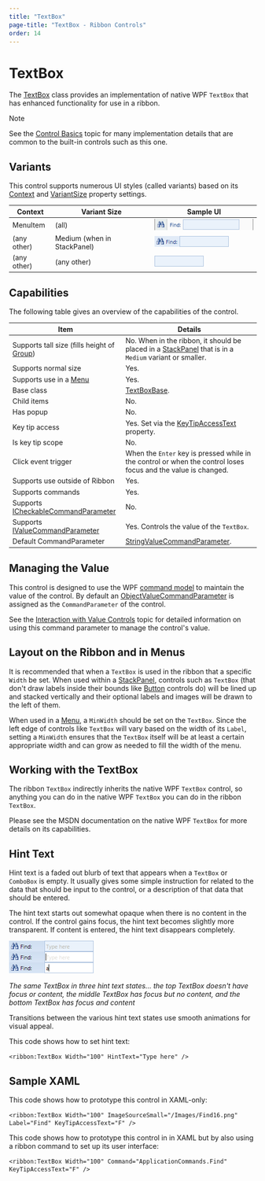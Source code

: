 ```yaml
---
title: "TextBox"
page-title: "TextBox - Ribbon Controls"
order: 14
---
```

# TextBox

The [TextBox](xref:@ActiproUIRoot.Controls.Ribbon.Controls.TextBox) class provides an implementation of native WPF `TextBox` that has enhanced functionality for use in a ribbon.

> [!NOTE]
> See the [Control Basics](../control-basics.md) topic for many implementation details that are common to the built-in controls such as this one.

## Variants

This control supports numerous UI styles (called variants) based on its [Context](xref:@ActiproUIRoot.Controls.Ribbon.Controls.Primitives.ControlBase.Context) and [VariantSize](xref:@ActiproUIRoot.Controls.Ribbon.Controls.Primitives.ControlBase.VariantSize) property settings.

| Context | Variant Size | Sample UI |
|-----|-----|-----|
| MenuItem | (all) | ![Screenshot](../../images/textbox-menu-item-medium.gif) |
| (any other) | Medium (when in StackPanel) | ![Screenshot](../../images/textbox-medium.gif) |
| (any other) | (any other) | ![Screenshot](../../images/textbox-small.gif) |

## Capabilities

The following table gives an overview of the capabilities of the control.

| Item | Details |
|-----|-----|
| Supports tall size (fills height of [Group](../miscellaneous/group.md)) | No.  When in the ribbon, it should be placed in a [StackPanel](../layout/stackpanel.md) that is in a `Medium` variant or smaller. |
| Supports normal size | Yes. |
| Supports use in a [Menu](../miscellaneous/menu.md) | Yes. |
| Base class | [TextBoxBase](xref:@ActiproUIRoot.Controls.Ribbon.Controls.Primitives.TextBoxBase). |
| Child items | No. |
| Has popup | No. |
| Key tip access | Yes.  Set via the [KeyTipAccessText](xref:@ActiproUIRoot.Controls.Ribbon.Controls.Primitives.TextBoxBase.KeyTipAccessText) property. |
| Is key tip scope | No. |
| Click event trigger | When the `Enter` key is pressed while in the control or when the control loses focus and the value is changed. |
| Supports use outside of Ribbon | Yes. |
| Supports commands | Yes. |
| Supports [ICheckableCommandParameter](xref:@ActiproUIRoot.Controls.Ribbon.Input.ICheckableCommandParameter) | No. |
| Supports [IValueCommandParameter](xref:@ActiproUIRoot.Controls.Ribbon.Input.IValueCommandParameter) | Yes.  Controls the value of the `TextBox`. |
| Default CommandParameter | [StringValueCommandParameter](xref:@ActiproUIRoot.Controls.Ribbon.Input.StringValueCommandParameter). |

## Managing the Value

This control is designed to use the WPF [command model](../../command-model/index.md) to maintain the value of the control.  By default an [ObjectValueCommandParameter](xref:@ActiproUIRoot.Controls.Ribbon.Input.ObjectValueCommandParameter) is assigned as the `CommandParameter` of the control.

See the [Interaction with Value Controls](../../command-model/value-controls.md) topic for detailed information on using this command parameter to manage the control's value.

## Layout on the Ribbon and in Menus

It is recommended that when a `TextBox` is used in the ribbon that a specific `Width` be set.  When used within a [StackPanel](../layout/stackpanel.md), controls such as `TextBox` (that don't draw labels inside their bounds like [Button](button.md) controls do) will be lined up and stacked vertically and their optional labels and images will be drawn to the left of them.

When used in a [Menu](../miscellaneous/menu.md), a `MinWidth` should be set on the `TextBox`.  Since the left edge of controls like `TextBox` will vary based on the width of its `Label`, setting a `MinWidth` ensures that the `TextBox` itself will be at least a certain appropriate width and can grow as needed to fill the width of the menu.

## Working with the TextBox

The ribbon `TextBox` indirectly inherits the native WPF `TextBox` control, so anything you can do in the native WPF `TextBox` you can do in the ribbon `TextBox`.

Please see the MSDN documentation on the native WPF `TextBox` for more details on its capabilities.

## Hint Text

Hint text is a faded out blurb of text that appears when a `TextBox` or `ComboBox` is empty.  It usually gives some simple instruction for related to the data that should be input to the control, or a description of that data that should be entered.

The hint text starts out somewhat opaque when there is no content in the control.  If the control gains focus, the hint text becomes slightly more transparent.  If content is entered, the hint text disappears completely.

![Screenshot](../../images/textbox-hint-text.gif)

*The same TextBox in three hint text states... the top TextBox doesn't have focus or content, the middle TextBox has focus but no content, and the bottom TextBox has focus and content*

Transitions between the various hint text states use smooth animations for visual appeal.

This code shows how to set hint text:

```xaml
<ribbon:TextBox Width="100" HintText="Type here" />
```

## Sample XAML

This code shows how to prototype this control in XAML-only:

```xaml
<ribbon:TextBox Width="100" ImageSourceSmall="/Images/Find16.png" Label="Find" KeyTipAccessText="F" />
```

This code shows how to prototype this control in in XAML but by also using a ribbon command to set up its user interface:

```xaml
<ribbon:TextBox Width="100" Command="ApplicationCommands.Find" KeyTipAccessText="F" />
```
